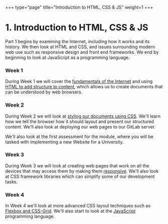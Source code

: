 +++
type="page"
title="Introduction to HTML, CSS & JS"
weight=1
+++

# 1. Introduction to HTML, CSS & JS

Part 1 begins by examining the Internet, including how it works and its history. We then look at HTML and CSS, and issues surrounding modern web use such as responsive design and front end frameworks. We end by beginning to look at JavaScript as a programming language.

### Week 1

During Week 1 we will cover the [fundamentals of the Internet](part-1/internet-intro) and using [HTML to add structure to content](part-1/html-and-css-intro), which allows us to create documents that can be understood by web browsers.

### Week 2

During Week 2 we will look at [styling our documents using CSS](part-1/html-css-and-layout). We'll learn how we tell the browser how it should layout and present our structured content. We'll also look at deploying our web pages to our GitLab server.

We'll also look at the first assessment for the module, where you will be tasked with implementing a new Website for a University.

### Week 3

During Week 3 we will look at creating web pages that work on all the devices that may access them by making them [responsive](part-1/responsive-css-1). We'll also look at CSS framework libraries which can simplify some of our development tasks. 

### Week 4

In Week 4 we'll  look at more advanced CSS layout techniques such as [Flexbox and CSS-Grid](part-1/responsive-css-2). We'll also start to look at the [JavaScript](part-2) programming language.  




